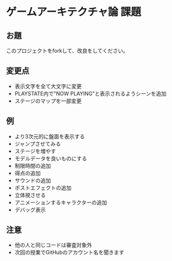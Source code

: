 # ゲームアーキテクチャ論 課題

## お題

このプロジェクトをforkして、改良をしてください。

## 変更点

- 表示文字を全て大文字に変更
- PLAYSTATE内で"NOW PLAYING"と表示されるようシーンを追加
- ステージのマップを一部変更

## 例

- より3次元的に盤面を表示する
- ジャンプさせてみる
- ステージを増やす
- モデルデータを良いものにする
- 制限時間の追加
- 得点の追加
- サウンドの追加
- ポストエフェクトの追加
- 立体視させる
- アニメーションするキャラクターの追加
- デバッグ表示

## 注意

- 他の人と同じコードは審査対象外
- 次回の授業でGitHubのアカウント名を聞きます
